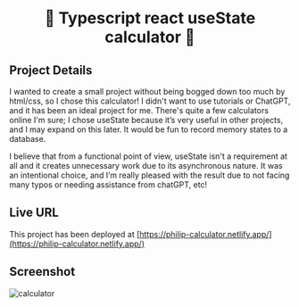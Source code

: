 <h1 align="center">🥑 Typescript react useState calculator 🥑</h1> 

## Project Details

I wanted to create a small project without being bogged down too much by html/css, so I chose this calculator! I didn't want to use tutorials or ChatGPT, and it has been an ideal project for me. There's quite a few calculators online I'm sure; I chose useState because it’s very useful in other projects, and I may expand on this later. It would be fun to record memory states to a database. 

I believe that from a functional point of view, useState isn't a requirement at all and it creates unnecessary work due to its asynchronous nature. It was an intentional choice, and I’m really pleased with the result due to not facing many typos or needing assistance from chatGPT, etc!

## Live URL

This project has been deployed at [https://philip-calculator.netlify.app/](https://philip-calculator.netlify.app/)

## Screenshot

![calculator](https://github.com/stuckinsnow/calculator/assets/126236947/7043c827-f678-4a32-848f-e0da753cfe28)
